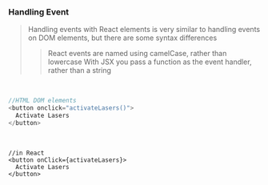### Handling Event
>Handling events with React elements is very similar to handling events on DOM elements, but there are some syntax differences
> >React events are named using camelCase, rather than lowercase
> >With JSX you pass a function as the event handler, rather than a string 

<br>

```javascript
//HTML DOM elements
<button onclick="activateLasers()">
  Activate Lasers
</button>
```

<br>

```react
//in React
<button onClick={activateLasers}>
  Activate Lasers
</button>
```
